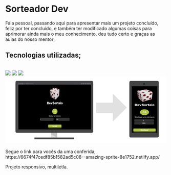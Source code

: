 <h1>Sorteador Dev</h1>

<p>
  Fala pessoal, passando aqui para apresentar mais um projeto concluído, feliz por ter concluído, 
  e também ter modificado algumas coisas para aprimorar ainda mais o meu conhecimento, deu tudo certo 
  e graças as aulas do nosso mentor;  
</p>





<h2>Tecnologias utilizadas;</h2>
  <br>
  <img src="https://img.shields.io/badge/HTML5-E34F26?style=for-the-badge&logo=html5&logoColor=white"/>
<img src="https://img.shields.io/badge/CSS3-1572B6?style=for-the-badge&logo=css3&logoColor=white"/>
<img src="https://img.shields.io/badge/JavaScript-F7DF1E?style=for-the-badge&logo=javascript&logoColor=black"/>

<img src="https://github.com/leandrosilvabr/Sorteador-Dev/blob/main/img/Sorteador%20responsivo.png?raw=true">
<p>Segue o link para vocês da uma conferida; 
https://6674f47cedf85b1582ad5c08--amazing-sprite-8e1752.netlify.app/
<br>
<p>Projeto responsivo, multiletla.</p>
